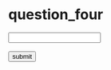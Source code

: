 # question_four
<!DOCTYPE html>
<html lang="en">
<head>
  <meta charset="UTF-8">
  <meta name="viewport" content="width=device-width, initial-scale=1.0">
  <title>Document</title>
  <script language="javascript">
          /*Question 4: Capitalize Words
      Write a program that accepts a string as input, capitalizes the first letter of each word in the 
      string, and then returns the result string.
      Examples: 
      "hi"=> returns "Hi"
      "i love programming"=> returns "I Love Programming*/

      
    function capital(){
      var inputText = document.getElementById("call").value;
      var capitalizedText= inputText.replace(/\b\w/g, function(char){
        return char.toUpperCase();
      });
      document.getElementById("result").innerHTML=capitalizedText;
    }
  </script>
</head>
<body>
  <form name="myform" action="" method="post">
    <input type="text" id="call">
    <br><br>
    <input type="button" onclick="capital()" value="submit">
  </form>
  <div id="result"></div>
</body>
</html>
